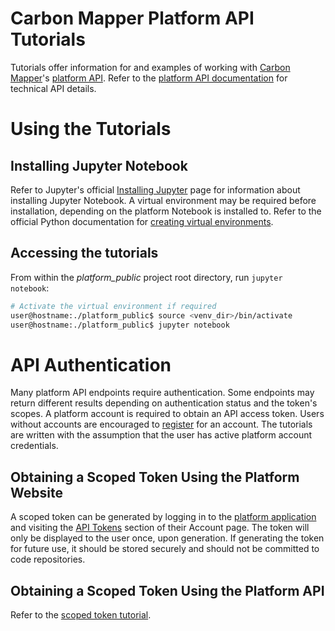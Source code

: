 # Carbon Mapper Platform API Tutorials

Tutorials offer information for and examples of working with [Carbon Mapper](https://carbonmapper.org/)'s
[platform API](https://api.carbonmapper.org/). Refer to the
[platform API documentation](https://api.carbonmapper.org/api/v1/docs) for technical API details.

# Using the Tutorials

## Installing Jupyter Notebook

Refer to Jupyter's official [Installing Jupyter](https://jupyter.org/install) page for information about installing
Jupyter Notebook. A virtual environment may be required before installation, depending on the platform Notebook is
installed to. Refer to the official Python documentation for
[creating virtual environments](https://docs.python.org/3/library/venv.html#creating-virtual-environments).

## Accessing the tutorials

From within the _platform_public_ project root directory, run `jupyter notebook`:

```bash
# Activate the virtual environment if required
user@hostname:./platform_public$ source <venv_dir>/bin/activate
user@hostname:./platform_public$ jupyter notebook
```

# API Authentication

Many platform API endpoints require authentication. Some endpoints may return different results depending on
authentication status and the token's scopes. A platform account is required to obtain an API access token. Users
without accounts are encouraged to [register](https://platform.carbonmapper.org/account/register/) for an account. The
tutorials are written with the assumption that the user has active platform account credentials.

## Obtaining a Scoped Token Using the Platform Website

A scoped token can be generated  by logging in to the [platform application](https://platform.carbonmapper.org/) and
visiting the [API Tokens](https://platform.carbonmapper.org/account/tokens/) section of their Account page. The token
will only be displayed to the user once, upon generation. If generating the token for future use, it should be stored
securely and should not be committed to code repositories.

## Obtaining a Scoped Token Using the Platform API

Refer to the [scoped token tutorial](scoped_token.ipynb).
